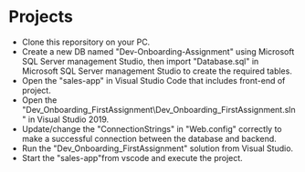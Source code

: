 # Projects
- Clone this reporsitory on your PC.
- Create a new DB named "Dev-Onboarding-Assignment" using Microsoft SQL Server management Studio, then import "Database.sql" in Microsoft SQL Server management Studio  to create the required tables.
- Open the "sales-app" in Visual Studio Code that includes front-end of project.
- Open the "Dev_Onboarding_FirstAssignment\Dev_Onboarding_FirstAssignment.sln" in Visual Studio 2019.
- Update/change the "ConnectionStrings" in "Web.config" correctly to make a successful connection between the database and backend.
- Run the "Dev_Onboarding_FirstAssignment" solution from Visual Studio. 
- Start the "sales-app"from vscode and execute the project.

